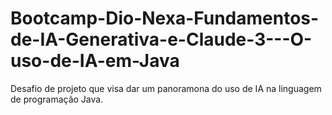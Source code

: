 # Bootcamp-Dio-Nexa-Fundamentos-de-IA-Generativa-e-Claude-3---O-uso-de-IA-em-Java
Desafio de projeto que visa dar um panoramona do uso de IA na linguagem de programação Java.
